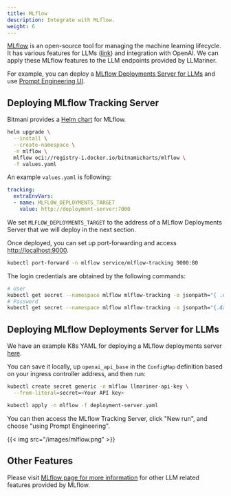 ```yaml
---
title: MLflow
description: Integrate with MLflow.
weight: 6
---
```


[MLflow](https://mlflow.org/) is an open-source tool for managing the machine learning lifecycle. It has various features for LLMs ([link](https://mlflow.org/docs/latest/llms/index.html)) and integration with OpenAI. We can apply these MLflow features to the LLM endpoints provided by LLMariner.

For example, you can deploy a [MLflow Deployments Server for LLMs](https://mlflow.org/docs/latest/llms/index.html#id1) and use [Prompt Engineering UI](https://mlflow.org/docs/latest/llms/index.html#id3).

## Deploying MLflow Tracking Server

Bitmani provides a [Helm chart](https://github.com/bitnami/charts/tree/main/bitnami/mlflow) for MLflow.

``` bash
helm upgrade \
  --install \
  --create-namespace \
  -n mlflow \
  mlflow oci://registry-1.docker.io/bitnamicharts/mlflow \
  -f values.yaml
```

An example `values.yaml` is following:

``` yaml
tracking:
  extraEnvVars:
  - name: MLFLOW_DEPLOYMENTS_TARGET
    value: http://deployment-server:7000
```

We set `MLFLOW_DEPLOYMENTS_TARGET` to the address of a MLflow Deployments Server that we will deploy in the next section.

Once deployed, you can set up port-forwarding and access <http://localhost:9000>.

``` bash
kubectl port-forward -n mlflow service/mlflow-tracking 9000:80
```

The login credentials are obtained by the following commands:

``` bash
# User
kubectl get secret --namespace mlflow mlflow-tracking -o jsonpath="{ .data.admin-user }" | base64 -d
# Password
kubectl get secret --namespace mlflow mlflow-tracking -o jsonpath="{.data.admin-password }" | base64 -d
```

## Deploying MLflow Deployments Server for LLMs

We have an example K8s YAML for deploying a MLflow deployments server [here](https://raw.githubusercontent.com/llmariner/llmariner/main/hack/mlflow/deployment-server.yaml).

You can save it locally, up `openai_api_base` in the `ConfigMap` definition based on your ingress controller address, and then run:

``` bash
kubectl create secret generic -n mlflow llmariner-api-key \
  --from-literal=secret=<Your API key>

kubectl apply -n mlflow -f deployment-server.yaml
```

You can then access the MLflow Tracking Server, click \"New run\", and choose \"using Prompt Engineering\".

{{< img src="/images/mlflow.png" >}}

## Other Features

Please visit [MLflow page for more information](https://mlflow.org/docs/latest/llms/) for other LLM related features provided by MLflow.
